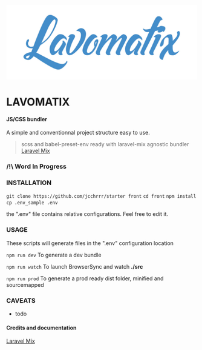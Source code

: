 ![Lavomatix starter kit](./logo.jpg)

# LAVOMATIX

#### JS/CSS bundler
A simple and conventionnal project structure easy to use.
> scss and babel-preset-env ready with laravel-mix agnostic bundler
> [Laravel Mix](https://laravel-mix.com/docs/2.1/installation)

###  /!\ Word In Progress

### INSTALLATION

```git clone https://github.com/jcchrrr/starter front```
```cd front```
```npm install```
```cp .env_sample .env```

the ".env" file contains relative configurations. Feel free to edit it.


### USAGE

These scripts will generate files in the ".env" configuration location

```npm run dev``` To generate a dev bundle

```npm run watch``` To launch BrowserSync and watch **./src**

```npm run prod``` To generate a prod ready dist folder, minified and sourcemapped

### CAVEATS

- todo

#### Credits and documentation
[Laravel Mix](https://laravel-mix.com/docs/2.1/installation)